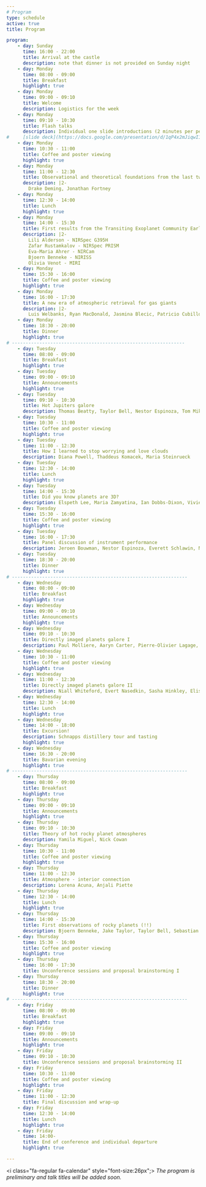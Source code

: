```yaml
---
# Program
type: schedule
active: true
title: Program

program:
    - day: Sunday
      time: 16:00 - 22:00
      title: Arrival at the castle
      description: note that dinner is not provided on Sunday night
    - day: Monday 
      time: 08:00 - 09:00
      title: Breakfast 
      highlight: true
    - day: Monday 
      time: 09:00 - 09:10
      title: Welcome
      description: Logistics for the week 
    - day: Monday 
      time: 09:10 - 10:30
      title: Flash talks
      description: Individual one slide introductions (2 minutes per person) 
#     [slide deck](https://docs.google.com/presentation/d/1qP4x2mJiqwI1hqZlG6ca-T3rkY5-wkERbvDUPYZgJ24/edit?usp=sharing)
    - day: Monday
      time: 10:30 - 11:00
      title: Coffee and poster viewing
      highlight: true
    - day: Monday
      time: 11:00 - 12:30
      title: Observational and theoretical foundations from the last two decades of exoplanet atmosphere characterization
      description: |2-
        Drake Deming, Jonathan Fortney
    - day: Monday
      time: 12:30 - 14:00
      title: Lunch 
      highlight: true
    - day: Monday
      time: 14:00 - 15:30
      title: First results from the Transiting Exoplanet Community Early Release Science Program
      description: |2-
        Lili Alderson - NIRSpec G395H
        Zafar Rustamkalov - NIRSpec PRISM
        Eva-Maria Ahrer - NIRCam
        Bjoern Benneke - NIRISS
        Olivia Venot - MIRI
    - day: Monday
      time: 15:30 - 16:00
      title: Coffee and poster viewing 
      highlight: true
    - day: Monday
      time: 16:00 - 17:30
      title: A new era of atmospheric retrieval for gas giants
      description: |2-
        Luis Welbanks, Ryan MacDonald, Jasmina Blecic, Patricio Cubillos 
    - day: Monday
      time: 18:30 - 20:00
      title: Dinner 
      highlight: true
# ---------------------------------------------------------------
    - day: Tuesday
      time: 08:00 - 09:00
      title: Breakfast 
      highlight: true
    - day: Tuesday 
      time: 09:00 - 09:10
      title: Announcements
      highlight: true
    - day: Tuesday 
      time: 09:10 - 10:30
      title: Hot Jupiters galore 
      description: Thomas Beatty, Taylor Bell, Nestor Espinoza, Tom Mikal-Evans
    - day: Tuesday 
      time: 10:30 - 11:00
      title: Coffee and poster viewing 
      highlight: true
    - day: Tuesday 
      time: 11:00 - 12:30
      title: How I learned to stop worrying and love clouds 
      description: Diana Powell, Thaddeus Komacek, Maria Steinrueck 
    - day: Tuesday 
      time: 12:30 - 14:00
      title: Lunch 
      highlight: true
    - day: Tuesday 
      time: 14:00 - 15:30
      title: Did you know planets are 3D? 
      description: Elspeth Lee, Maria Zamyatina, Ian Dobbs-Dixon, Vivien Parmentier, Tiffany Kataria 
    - day: Tuesday
      time: 15:30 - 16:00
      title: Coffee and poster viewing 
      highlight: true
    - day: Tuesday 
      time: 16:00 - 17:30
      title: Panel discussion of instrument performance
      description: Jeroen Bouwman, Nestor Espinoza, Everett Schlawin, Nicolas Crouzet, Yannis Argyriou 
    - day: Tuesday
      time: 18:30 - 20:00
      title: Dinner 
      highlight: true
# ----------------------------------------------------------------
    - day: Wednesday 
      time: 08:00 - 09:00
      title: Breakfast 
      highlight: true
    - day: Wednesday
      time: 09:00 - 09:10
      title: Announcements
      highlight: true
    - day: Wednesday
      time: 09:10 - 10:30
      title: Directly imaged planets galore I
      description: Paul Molliere, Aaryn Carter, Pierre-Olivier Lagage, Beth Biller
    - day: Wednesday
      time: 10:30 - 11:00
      title: Coffee and poster viewing 
      highlight: true
    - day: Wednesday
      time: 11:00 - 12:30
      title: Directly imaged planets galore II
      description: Niall Whiteford, Evert Nasedkin, Sasha Hinkley, Elisabeth Matthews
    - day: Wednesday
      time: 12:30 - 14:00
      title: Lunch 
      highlight: true
    - day: Wednesday
      time: 14:00 - 18:00
      title: Excursion!
      description: Schnapps distillery tour and tasting
      highlight: true
    - day: Wednesday
      time: 16:30 - 20:00
      title: Bavarian evening 
      highlight: true
# ----------------------------------------------------------------
    - day: Thursday
      time: 08:00 - 09:00
      title: Breakfast 
      highlight: true
    - day: Thursday
      time: 09:00 - 09:10
      title: Announcements
      highlight: true
    - day: Thursday
      time: 09:10 - 10:30
      title: Theory of hot rocky planet atmospheres 
      description: Yamila Miguel, Nick Cowan
    - day: Thursday 
      time: 10:30 - 11:00
      title: Coffee and poster viewing 
      highlight: true
    - day: Thursday
      time: 11:00 - 12:30
      title: Atmosphere - interior connection 
      description: Lorena Acuna, Anjali Piette 
    - day: Thursday 
      time: 12:30 - 14:00
      title: Lunch 
      highlight: true
    - day: Thursday
      time: 14:00 - 15:30
      title: First observations of rocky planets (!!)
      description: Bjoern Benneke, Jake Taylor, Taylor Bell, Sebastian Zieba
    - day: Thursday 
      time: 15:30 - 16:00
      title: Coffee and poster viewing 
      highlight: true
    - day: Thursday 
      time: 16:00 - 17:30
      title: Unconference sessions and proposal brainstorming I
    - day: Thursday 
      time: 18:30 - 20:00
      title: Dinner 
      highlight: true
# ----------------------------------------------------------------
    - day: Friday
      time: 08:00 - 09:00
      title: Breakfast 
      highlight: true
    - day: Friday
      time: 09:00 - 09:10
      title: Announcements
      highlight: true
    - day: Friday 
      time: 09:10 - 10:30
      title: Unconference sessions and proposal brainstorming II
    - day: Friday
      time: 10:30 - 11:00
      title: Coffee and poster viewing 
      highlight: true
    - day: Friday 
      time: 11:00 - 12:30
      title: Final discussion and wrap-up 
    - day: Friday
      time: 12:30 - 14:00
      title: Lunch 
      highlight: true
    - day: Friday
      time: 14:00-
      title: End of conference and individual departure 
      highlight: true

---
```


<i class="fa-regular fa-calendar" style="font-size:26px";></i> _The program is preliminary and talk titles will be added soon._
